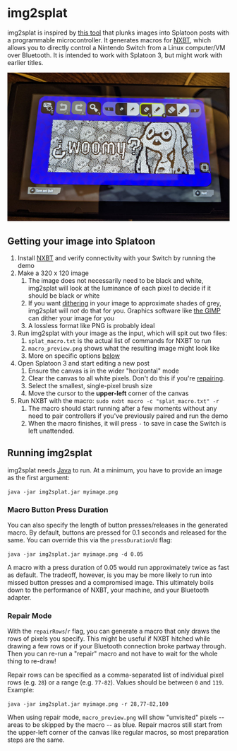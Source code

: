 # img2splat

img2splat is inspired by [this tool](https://github.com/shinyquagsire23/Switch-Fightstick) that plunks images into
Splatoon posts with a programmable microcontroller. It generates macros for [NXBT](https://github.com/Brikwerk/nxbt),
which allows you to directly control a Nintendo Switch from a Linux computer/VM over Bluetooth. It is intended to work
with Splatoon 3, but might work with earlier titles.

![Completed img2splat macro run in Splatoon 3](images/img2splat_example.jpg)

## Getting your image into Splatoon

1. Install [NXBT](https://github.com/Brikwerk/nxbt) and verify connectivity with your Switch by running the demo
2. Make a 320 x 120 image
    1. The image does not necessarily need to be black and white, img2splat will look at the luminance of each pixel to
       decide if
       it should be black or white
    2. If you want [dithering](https://en.wikipedia.org/wiki/Dither) in your image to approximate shades of grey,
       img2splat will _not_ do that for you. Graphics
       software like [the GIMP](https://www.gimp.org/) can dither your image for you
    3. A lossless format like PNG is probably ideal
3. Run img2splat with your image as the input, which will spit out two files:
    1. `splat_macro.txt` is the actual list of commands for NXBT to run
    2. `macro_preview.png` shows what the resulting image might look like
    3. More on specific options [below](#running-img2splat)
4. Open Splatoon 3 and start editing a new post
    1. Ensure the canvas is in the wider "horizontal" mode
    2. Clear the canvas to all white pixels. Don't do this if you're [repairing](#repair-mode).
    3. Select the smallest, single-pixel brush size
    4. Move the cursor to the **upper-left** corner of the canvas
5. Run NXBT with the macro: `sudo nxbt macro -c "splat_macro.txt" -r`
    1. The macro should start running after a few moments without any need to pair controllers if you've previously
       paired and run the demo
    2. When the macro finishes, it will press `-` to save in case the Switch is left unattended.

## Running img2splat

img2splat needs [Java](https://www.java.com/en/download/) to run. At a minimum, you have to provide an image as the
first argument:

`java -jar img2splat.jar myimage.png`

### Macro Button Press Duration

You can also specify the length of button presses/releases in the generated macro. By default, buttons are pressed for
0.1 seconds and released for the same. You can override this via the `pressDuration`/`d` flag:

`java -jar img2splat.jar myimage.png -d 0.05`

A macro with a press duration of 0.05 would run approximately twice as fast as default. The tradeoff, however, is you
may be more likely to run into missed button presses and a compromised image. This ultimately boils down to the
performance of NXBT, your machine, and your Bluetooth adapter.

### Repair Mode

With the `repairRows`/`r` flag, you can generate a macro that only draws the rows of pixels you specify. This might be
useful if NXBT hitched while drawing a few rows or if your Bluetooth connection broke partway through. Then you can
re-run a "repair" macro and not have to wait for the whole thing to re-draw!

Repair rows can be specified as a comma-separated list of individual pixel rows (e.g. `28`) or a range (e.g. `77-82`).
Values should be between `0` and `119`. Example:

`java -jar img2splat.jar myimage.png -r 28,77-82,100`

When using repair mode, `macro_preview.png` will show "unvisited" pixels -- areas to be skipped by the macro -- as blue.
Repair macros still start from the upper-left corner of the canvas like regular macros, so most preparation steps are
the same.
